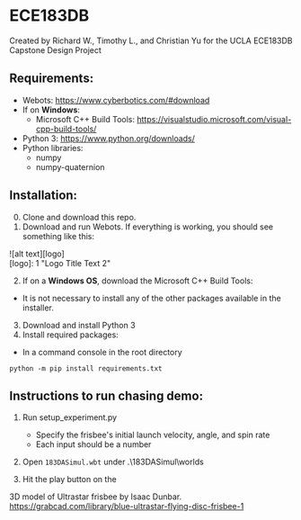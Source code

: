 # ECE183DB
Created by Richard W., Timothy L., and Christian Yu for the UCLA ECE183DB Capstone Design Project

## Requirements:
* Webots:                           https://www.cyberbotics.com/#download
* If on **Windows**:
    * Microsoft C++ Build Tools:    https://visualstudio.microsoft.com/visual-cpp-build-tools/
* Python 3:                         https://www.python.org/downloads/
* Python libraries:
  * numpy
  * numpy-quaternion

## Installation:
0. Clone and download this repo.
1. Download and run Webots. If everything is working, you should see something like this:

![alt text][logo]  
[logo]: 1 "Logo Title Text 2"  

2. If on a **Windows OS**, download the Microsoft C++ Build Tools:
  * It is not necessary to install any of the other packages available in the installer.
3. Download and install Python 3
4. Install required packages:
  * In a command console in the root directory
```
python -m pip install requirements.txt
```

## Instructions to run chasing demo:
1. Run setup_experiment.py
    * Specify the frisbee's initial launch velocity, angle, and spin rate
    * Each input should be a number

2. Open `183DASimul.wbt` under .\183DASimul\worlds
3. Hit the play button on the 



3D model of Ultrastar frisbee by Isaac Dunbar. https://grabcad.com/library/blue-ultrastar-flying-disc-frisbee-1